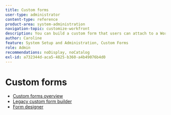 ```yaml
---
title: Custom forms
user-type: administrator
content-type: reference
product-area: system-administration
navigation-topic: customize-workfront
description: You can build a custom form that users can attach to a Workfront object. Users who work on the object can fill out the custom form to supply information about the object.
author: Caroline
feature: System Setup and Administration, Custom Forms
role: Admin
recommendations: noDisplay, noCatalog
exl-id: a732344d-aca5-4825-b360-a4b49076b4d0
---
```

# Custom forms

* [Custom forms overview](../../../administration-and-setup/customize-workfront/create-manage-custom-forms/custom-forms-overview.md) 
* [Legacy custom form builder](/help/quicksilver/administration-and-setup/customize-workfront/create-manage-custom-forms/use-the-custom-form-builder.md)
* [Form designer](/help/quicksilver/administration-and-setup/customize-workfront/create-manage-custom-forms/form-designer/form-designer-toc.md)


